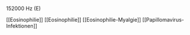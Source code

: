 152000 Hz (E)

[[Eosinophilie]]
[[Eosinophilie]]
[[Eosinophilie-Myalgie]]
[[Papillomavirus-Infektionen]]